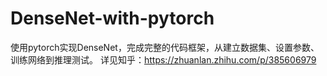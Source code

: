 # DenseNet-with-pytorch
使用pytorch实现DenseNet，完成完整的代码框架，从建立数据集、设置参数、训练网络到推理测试。
详见知乎：https://zhuanlan.zhihu.com/p/385606979
